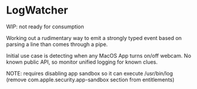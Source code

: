 # LogWatcher

WIP: not ready for consumption

Working out a rudimentary way to emit a strongly typed event based on parsing a line than comes through a pipe.

Initial use case is detecting when any MacOS App turns on/off webcam.   No known public API, so monitor unified logging for known clues.

NOTE: requires disabling app sandbox so it can execute /usr/bin/log (remove com.apple.security.app-sandbox section from entitlements)
